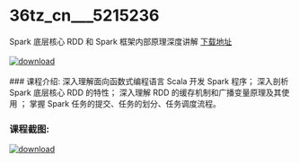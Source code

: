 # 36tz_cn___5215236
Spark 底层核心 RDD 和 Spark 框架内部原理深度讲解
[下载地址](http://www.36tz.cn/article/5215236 "下载地址")
<br/></br>[![download](http://36tz.cn/muke_img/2020_09_1-22-300x219.png "下载地址")](http://www.36tz.cn/article/5215236 "下载地址")
<br/></br>### 课程介绍:
深入理解面向函数式编程语言 Scala 开发 Spark 程序；
深入剖析 Spark 底层核心 RDD 的特性；
深入理解 RDD 的缓存机制和广播变量原理及其使用 ；
掌握 Spark 任务的提交、任务的划分、任务调度流程。

### 课程截图:
[![download](http://36tz.cn/muke_img/2020_09_2-21.png "下载地址")](http://www.36tz.cn/article/5215236 "下载地址")
